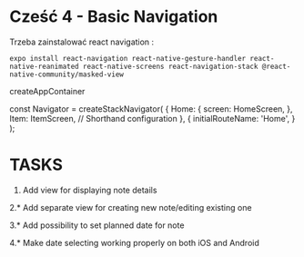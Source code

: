 # Cześć 4 - Basic Navigation

Trzeba zainstalować react navigation :
```
expo install react-navigation react-native-gesture-handler react-native-reanimated react-native-screens react-navigation-stack @react-native-community/masked-view
```

createAppContainer

const Navigator = createStackNavigator(
    {
        Home: {
            screen: HomeScreen,
        },
        Item: ItemScreen, // Shorthand configuration
    },
    {
        initialRouteName: 'Home',
    }
);

# TASKS
1. Add view for displaying note details

2.* Add separate view for creating new note/editing existing one

3.* Add possibility to set planned date for note

4.* Make date selecting working properly on both iOS and Android